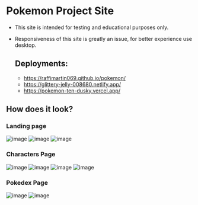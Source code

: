 # Pokemon Project Site

- This site is intended for testing and educational purposes only.
- Responsiveness of this site is greatly an issue, for better experience use desktop.

  ## Deployments:
  - https://raffimartin069.github.io/pokemon/
  - https://glittery-jelly-008680.netlify.app/
  - https://pokemon-ten-dusky.vercel.app/
 
## How does it look?
### Landing page
![image](https://github.com/raffiMartin069/pokemon/assets/125887013/3ba79f48-fca5-469f-bcc7-41fd1fd11b88)
![image](https://github.com/raffiMartin069/pokemon/assets/125887013/127db333-c618-4221-8c1d-1bf92f576171)
![image](https://github.com/raffiMartin069/pokemon/assets/125887013/95154243-827b-42de-82de-578d7c4b3df2)

### Characters Page
![image](https://github.com/raffiMartin069/pokemon/assets/125887013/6cba430a-c10a-410a-b0c2-350660ba3965)
![image](https://github.com/raffiMartin069/pokemon/assets/125887013/4ae5fc63-06eb-47cd-b217-ebe8c9e73150)
![image](https://github.com/raffiMartin069/pokemon/assets/125887013/4931cbcc-3589-45a6-a5d1-bd9cd2e3df24)
![image](https://github.com/raffiMartin069/pokemon/assets/125887013/da4527b0-a51b-49e7-b093-190bcc689277)

### Pokedex Page
![image](https://github.com/raffiMartin069/pokemon/assets/125887013/79cdd97b-6da1-42ba-a6f0-bfa45ab94791)
![image](https://github.com/raffiMartin069/pokemon/assets/125887013/99af5172-75bd-4935-bd34-8d0fb51adb15)



